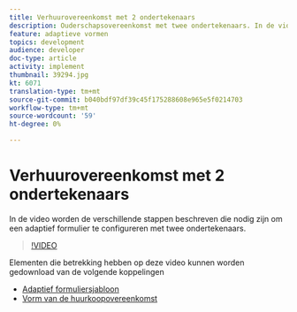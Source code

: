 ```yaml
---
title: Verhuurovereenkomst met 2 ondertekenaars
description: Ouderschapsovereenkomst met twee ondertekenaars. In de video worden de verschillende stappen beschreven die nodig zijn om een adaptief formulier te configureren met twee ondertekenaars.
feature: adaptieve vormen
topics: development
audience: developer
doc-type: article
activity: implement
thumbnail: 39294.jpg
kt: 6071
translation-type: tm+mt
source-git-commit: b040bdf97df39c45f175288608e965e5f0214703
workflow-type: tm+mt
source-wordcount: '59'
ht-degree: 0%

---
```


# Verhuurovereenkomst met 2 ondertekenaars

In de video worden de verschillende stappen beschreven die nodig zijn om een adaptief formulier te configureren met twee ondertekenaars.

>[!VIDEO](https://video.tv.adobe.com/v/39294/?quality=9&learn=on)

Elementen die betrekking hebben op deze video kunnen worden gedownload van de volgende koppelingen

* [Adaptief formuliersjabloon](assets/tenancy-agreement-template.zip)
* [Vorm van de huurkoopovereenkomst](assets/rental-agreement-form.zip)